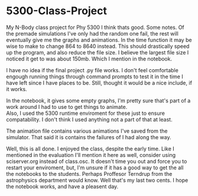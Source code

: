# 5300-Class-Project
My N-Body class project for Phy 5300
I think thats good.  Some notes.  Of the premade simulations I've only had the random one fail, the rest will eventually give me the graphs and animations.
In the time function it may be wise to make to change 864 to 8640 instead.  This should drastically speed up the program, and also reduce the file size. 
I believe the largest file size I noticed it get to was about 150mb.  Which I mention in the notebook.  

I have no idea if the final project .py file works.  I don't feel comfortable engough running things through command prompts to test it in the time I have left since I have places to be.  Still, thought it would be a nice include, if it works.  

In the notebook, it gives some empty graphs, I'm pretty sure that's part of a work around I had to use to get things to animate.  
Also, I used the 5300 runtime enviroment for these just to ensure compatability.  I don't think I used anything not a part of that at least.  

The animation file contains various animations I've saved from the simulator.  That said it is contains the failures of I had along the way.

Well, this is all done.  I enjoyed the class, despite the early time.  Like I mentioned in the evaluation I'll mention it here as well, consider using sciserver.org instead of class.osc.  It doesn't time you out and force you to restart your enviroment, but, I'm unsure if it has a good way to get the all the notebooks to the students.  Perhaps Proffesor Terndrup from the astrophysics department would know.  Well that's my last two cents.  I hope the notebook works, and have a pleasent day.  
